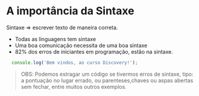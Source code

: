 # A importância da Sintaxe

Sintaxe => escrever texto de maneira correta.

* Todas as linguagens tem sintaxe
* Uma boa comunicação necessita de uma boa sintaxe
* 82% dos erros de iniciantes em programação, estão na sintaxe.

```js
  console.log('Bem vindos, ao curso Discovery!');
```

> OBS: Podemos estragar um código se tivermos erros de sintaxe, tipo: a pontuação no lugar errado, ou parenteses,chaves ou aspas abertas sem fechar, entre muitos outros exemplos.
